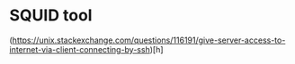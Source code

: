 # SQUID tool

(https://unix.stackexchange.com/questions/116191/give-server-access-to-internet-via-client-connecting-by-ssh)[h]
